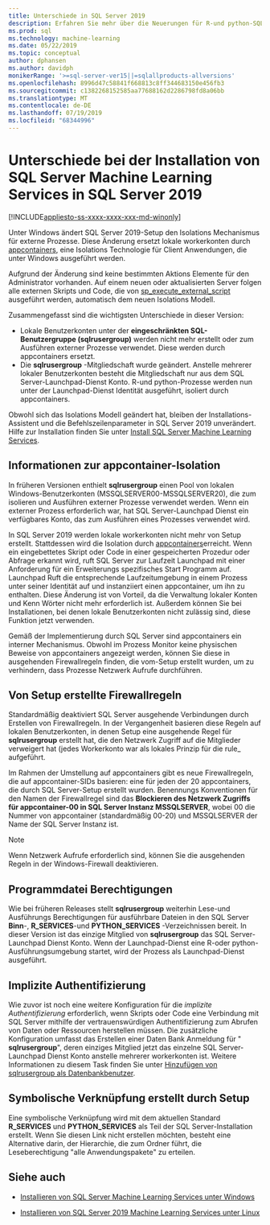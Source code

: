 ```yaml
---
title: Unterschiede in SQL Server 2019
description: Erfahren Sie mehr über die Neuerungen für R-und python-SQL Server Machine Learning-Erweiterungen in der SQL Server 2019-Vorschauversion.
ms.prod: sql
ms.technology: machine-learning
ms.date: 05/22/2019
ms.topic: conceptual
author: dphansen
ms.author: davidph
monikerRange: '>=sql-server-ver15||=sqlallproducts-allversions'
ms.openlocfilehash: 8996d47c58841f668813c8ff344683150e456fb3
ms.sourcegitcommit: c1382268152585aa77688162d2286798fd8a06bb
ms.translationtype: MT
ms.contentlocale: de-DE
ms.lasthandoff: 07/19/2019
ms.locfileid: "68344996"
---
```

# <a name="differences-in-sql-server-machine-learning-services-installation-in-sql-server-2019"></a>Unterschiede bei der Installation von SQL Server Machine Learning Services in SQL Server 2019  
[!INCLUDE[appliesto-ss-xxxx-xxxx-xxx-md-winonly](../../includes/appliesto-ss-xxxx-xxxx-xxx-md-winonly.md)]

Unter Windows ändert SQL Server 2019-Setup den Isolations Mechanismus für externe Prozesse. Diese Änderung ersetzt lokale workerkonten durch [appcontainers](https://docs.microsoft.com/windows/desktop/secauthz/appcontainer-isolation), eine Isolations Technologie für Client Anwendungen, die unter Windows ausgeführt werden. 

Aufgrund der Änderung sind keine bestimmten Aktions Elemente für den Administrator vorhanden. Auf einem neuen oder aktualisierten Server folgen alle externen Skripts und Code, die von [sp_execute_external_script](../../relational-databases/system-stored-procedures/sp-execute-external-script-transact-sql.md) ausgeführt werden, automatisch dem neuen Isolations Modell. 

Zusammengefasst sind die wichtigsten Unterschiede in dieser Version:

+ Lokale Benutzerkonten unter der **eingeschränkten SQL-Benutzergruppe (sqlrusergroup)** werden nicht mehr erstellt oder zum Ausführen externer Prozesse verwendet. Diese werden durch appcontainers ersetzt.
+ Die **sqlrusergroup** -Mitgliedschaft wurde geändert. Anstelle mehrerer lokaler Benutzerkonten besteht die Mitgliedschaft nur aus dem SQL Server-Launchpad-Dienst Konto. R-und python-Prozesse werden nun unter der Launchpad-Dienst Identität ausgeführt, isoliert durch appcontainers.

Obwohl sich das Isolations Modell geändert hat, bleiben der Installations-Assistent und die Befehlszeilenparameter in SQL Server 2019 unverändert. Hilfe zur Installation finden Sie unter [Install SQL Server Machine Learning Services](sql-machine-learning-services-windows-install.md).

## <a name="about-appcontainer-isolation"></a>Informationen zur appcontainer-Isolation

In früheren Versionen enthielt **sqlrusergroup** einen Pool von lokalen Windows-Benutzerkonten (MSSQLSERVER00-MSSQLSERVER20), die zum isolieren und Ausführen externer Prozesse verwendet werden. Wenn ein externer Prozess erforderlich war, hat SQL Server-Launchpad Dienst ein verfügbares Konto, das zum Ausführen eines Prozesses verwendet wird. 

In SQL Server 2019 werden lokale workerkonten nicht mehr von Setup erstellt. Stattdessen wird die Isolation durch [appcontainers](https://docs.microsoft.com/windows/desktop/secauthz/appcontainer-isolation)erreicht. Wenn ein eingebettetes Skript oder Code in einer gespeicherten Prozedur oder Abfrage erkannt wird, ruft SQL Server zur Laufzeit Launchpad mit einer Anforderung für ein Erweiterungs spezifisches Start Programm auf. Launchpad Ruft die entsprechende Laufzeitumgebung in einem Prozess unter seiner Identität auf und instanziiert einen appcontainer, um ihn zu enthalten. Diese Änderung ist von Vorteil, da die Verwaltung lokaler Konten und Kenn Wörter nicht mehr erforderlich ist. Außerdem können Sie bei Installationen, bei denen lokale Benutzerkonten nicht zulässig sind, diese Funktion jetzt verwenden.

Gemäß der Implementierung durch SQL Server sind appcontainers ein interner Mechanismus. Obwohl im Prozess Monitor keine physischen Beweise von appcontainers angezeigt werden, können Sie diese in ausgehenden Firewallregeln finden, die vom-Setup erstellt wurden, um zu verhindern, dass Prozesse Netzwerk Aufrufe durchführen.

## <a name="firewall-rules-created-by-setup"></a>Von Setup erstellte Firewallregeln

Standardmäßig deaktiviert SQL Server ausgehende Verbindungen durch Erstellen von Firewallregeln. In der Vergangenheit basieren diese Regeln auf lokalen Benutzerkonten, in denen Setup eine ausgehende Regel für **sqlrusergroup** erstellt hat, die den Netzwerk Zugriff auf die Mitglieder verweigert hat (jedes Workerkonto war als lokales Prinzip für die rule_ aufgeführt. 

Im Rahmen der Umstellung auf appcontainers gibt es neue Firewallregeln, die auf appcontainer-SIDs basieren: eine für jeden der 20 appcontainers, die durch SQL Server-Setup erstellt wurden. Benennungs Konventionen für den Namen der Firewallregel sind das **Blockieren des Netzwerk Zugriffs für appcontainer-00 in SQL Server Instanz MSSQLSERVER**, wobei 00 die Nummer von appcontainer (standardmäßig 00-20) und MSSQLSERVER der Name der SQL Server Instanz ist. 

> [!Note]
> Wenn Netzwerk Aufrufe erforderlich sind, können Sie die ausgehenden Regeln in der Windows-Firewall deaktivieren.

## <a name="program-file-permissions"></a>Programmdatei Berechtigungen

Wie bei früheren Releases stellt **sqlrusergroup** weiterhin Lese-und Ausführungs Berechtigungen für ausführbare Dateien in den SQL Server **Binn**-, **R_SERVICES**-und **PYTHON_SERVICES** -Verzeichnissen bereit. In dieser Version ist das einzige Mitglied von **sqlrusergroup** das SQL Server-Launchpad Dienst Konto.  Wenn der Launchpad-Dienst eine R-oder python-Ausführungsumgebung startet, wird der Prozess als Launchpad-Dienst ausgeführt.

## <a name="implied-authentication"></a>Implizite Authentifizierung

Wie zuvor ist noch eine weitere Konfiguration für die *implizite Authentifizierung* erforderlich, wenn Skripts oder Code eine Verbindung mit SQL Server mithilfe der vertrauenswürdigen Authentifizierung zum Abrufen von Daten oder Ressourcen herstellen müssen. Die zusätzliche Konfiguration umfasst das Erstellen einer Daten Bank Anmeldung für " **sqlrusergroup**", deren einziges Mitglied jetzt das einzelne SQL Server-Launchpad Dienst Konto anstelle mehrerer workerkonten ist. Weitere Informationen zu diesem Task finden Sie unter [Hinzufügen von sqlrusergroup als Datenbankbenutzer](../security/create-a-login-for-sqlrusergroup.md).


## <a name="symbolic-link-created-by-setup"></a>Symbolische Verknüpfung erstellt durch Setup

Eine symbolische Verknüpfung wird mit dem aktuellen Standard **R_SERVICES** und **PYTHON_SERVICES** als Teil der SQL Server-Installation erstellt. Wenn Sie diesen Link nicht erstellen möchten, besteht eine Alternative darin, der Hierarchie, die zum Ordner führt, die Leseberechtigung "alle Anwendungspakete" zu erteilen.


## <a name="see-also"></a>Siehe auch

+ [Installieren von SQL Server Machine Learning Services unter Windows](sql-machine-learning-services-windows-install.md)

+ [Installieren von SQL Server 2019 Machine Learning Services unter Linux](../../linux/sql-server-linux-setup-machine-learning.md)
